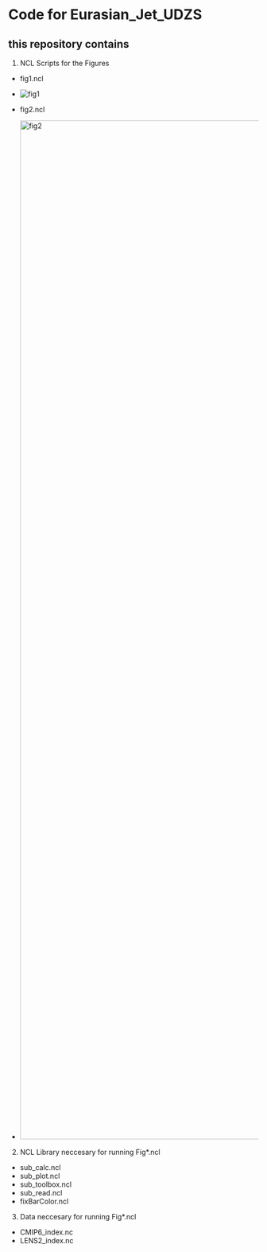 # Code for Eurasian_Jet_UDZS

## this repository contains
1. NCL Scripts for the Figures
  * fig1.ncl
  * ![fig1](https://github.com/user-attachments/assets/c8ea7555-9637-4c04-ba06-6f6458310fd0)

  * fig2.ncl
  * <img width="2048" alt="fig2" src="https://github.com/user-attachments/assets/2eb6ca3f-a4c4-429c-9a03-0ce0cedaf5e8">

2. NCL Library neccesary for running Fig*.ncl
  * sub_calc.ncl
  * sub_plot.ncl
  * sub_toolbox.ncl
  * sub_read.ncl
  * fixBarColor.ncl
3. Data neccesary for running Fig*.ncl
  * CMIP6_index.nc
  * LENS2_index.nc
